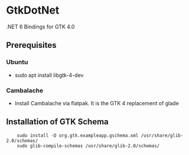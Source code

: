 # GtkDotNet
.NET 6 Bindings for GTK 4.0 

## Prerequisites

### Ubuntu
* sudo apt install libgtk-4-dev

### Cambalache
* Install Cambalache via flatpak. It is the GTK 4 replacement of glade

## Installation of GTK Schema
```
    sudo install -D org.gtk.exampleapp.gschema.xml /usr/share/glib-2.0/schemas/
    sudo glib-compile-schemas /usr/share/glib-2.0/schemas/
```     
